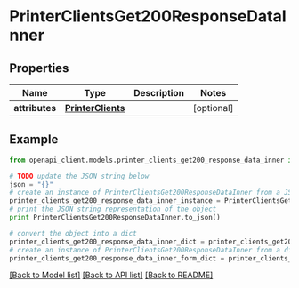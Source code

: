 # PrinterClientsGet200ResponseDataInner


## Properties
Name | Type | Description | Notes
------------ | ------------- | ------------- | -------------
**attributes** | [**PrinterClients**](PrinterClients.md) |  | [optional] 

## Example

```python
from openapi_client.models.printer_clients_get200_response_data_inner import PrinterClientsGet200ResponseDataInner

# TODO update the JSON string below
json = "{}"
# create an instance of PrinterClientsGet200ResponseDataInner from a JSON string
printer_clients_get200_response_data_inner_instance = PrinterClientsGet200ResponseDataInner.from_json(json)
# print the JSON string representation of the object
print PrinterClientsGet200ResponseDataInner.to_json()

# convert the object into a dict
printer_clients_get200_response_data_inner_dict = printer_clients_get200_response_data_inner_instance.to_dict()
# create an instance of PrinterClientsGet200ResponseDataInner from a dict
printer_clients_get200_response_data_inner_form_dict = printer_clients_get200_response_data_inner.from_dict(printer_clients_get200_response_data_inner_dict)
```
[[Back to Model list]](../README.md#documentation-for-models) [[Back to API list]](../README.md#documentation-for-api-endpoints) [[Back to README]](../README.md)



